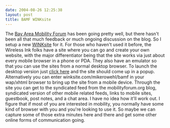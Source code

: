 ```yaml
---
date: 2004-08-26 12:25:38
layout: post
title: BAMF WINKsite
---
```


The [Bay Area Mobility Forum](http://www.mobilityforum.org) has been going pretty well, but there hasn't been all that much feedback or much ongoing discussion on the blog.  So I setup a new [WINKsite](http://www.winksite.com) for it. For those who haven't used it before, the Wireless Ink folks have a site where you can go and create your own website, with the major differentiator being that the site works via just about every mobile browser in a  phone or PDA. They also have an emulator so that you can use the sites from a normal desktop browser. To launch the desktop version just [click here](javascript:void(0);) and the site should come up in a popup. Alternatively you can enter winksite.com/mikerowehl/bamf in your wap/xhtml browser to bring up the site from a mobile device. Through the site you can get to the syndicated feed from the mobilityforum.org blog, syndicated version of other mobile  related feeds, links to mobile sites, guestbook, post notes, and a chat area. I have no idea how it'll work out. I figure that if most of you are interested in mobility, you normally have some kind of browser with you and you're looking to use it. So maybe we can capture some of those extra minutes here and there and get some other online forms of communication going.
